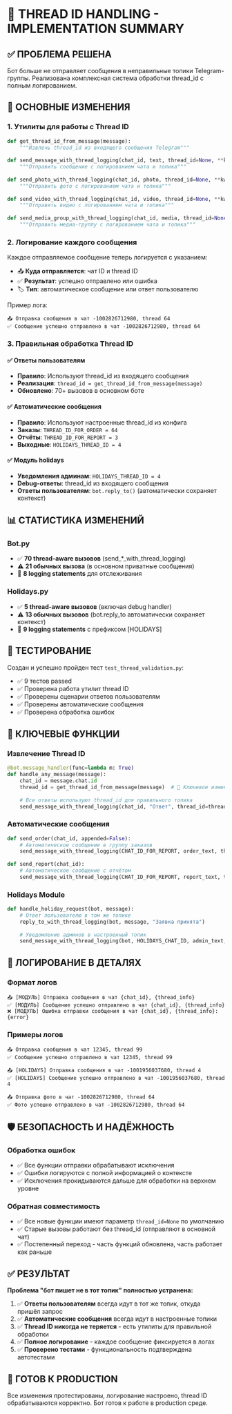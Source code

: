 # 🧵 THREAD ID HANDLING - IMPLEMENTATION SUMMARY

## ✅ ПРОБЛЕМА РЕШЕНА

Бот больше не отправляет сообщения в неправильные топики Telegram-группы. Реализована комплексная система обработки thread_id с полным логированием.

## 🎯 ОСНОВНЫЕ ИЗМЕНЕНИЯ

### 1. Утилиты для работы с Thread ID

```python
def get_thread_id_from_message(message):
    """Извлечь thread_id из входящего сообщения Telegram"""
    
def send_message_with_thread_logging(chat_id, text, thread_id=None, **kwargs):
    """Отправить сообщение с логированием чата и топика"""
    
def send_photo_with_thread_logging(chat_id, photo, thread_id=None, **kwargs):
    """Отправить фото с логированием чата и топика"""
    
def send_video_with_thread_logging(chat_id, video, thread_id=None, **kwargs):
    """Отправить видео с логированием чата и топика"""
    
def send_media_group_with_thread_logging(chat_id, media, thread_id=None, **kwargs):
    """Отправить медиа-группу с логированием чата и топика"""
```

### 2. Логирование каждого сообщения

Каждое отправляемое сообщение теперь логируется с указанием:
- 📤 **Куда отправляется**: чат ID и thread ID
- ✅ **Результат**: успешно отправлено или ошибка
- 🏷️ **Тип**: автоматическое сообщение или ответ пользователю

Пример лога:
```
📤 Отправка сообщения в чат -1002826712980, thread 64
✅ Сообщение успешно отправлено в чат -1002826712980, thread 64
```

### 3. Правильная обработка Thread ID

#### ✅ Ответы пользователям
- **Правило**: Используют thread_id из входящего сообщения
- **Реализация**: `thread_id = get_thread_id_from_message(message)`
- **Обновлено**: 70+ вызовов в основном боте

#### ✅ Автоматические сообщения  
- **Правило**: Используют настроенные thread_id из конфига
- **Заказы**: `THREAD_ID_FOR_ORDER = 64`
- **Отчёты**: `THREAD_ID_FOR_REPORT = 3`
- **Выходные**: `HOLIDAYS_THREAD_ID = 4`

#### ✅ Модуль holidays
- **Уведомления админам**: `HOLIDAYS_THREAD_ID = 4`
- **Debug-ответы**: thread_id из входящего сообщения
- **Ответы пользователям**: `bot.reply_to()` (автоматически сохраняет контекст)

## 📊 СТАТИСТИКА ИЗМЕНЕНИЙ

### Bot.py
- ✅ **70 thread-aware вызовов** (send_*_with_thread_logging)
- ⚠️ **21 обычных вызова** (в основном приватные сообщения)
- 📝 **8 logging statements** для отслеживания

### Holidays.py  
- ✅ **5 thread-aware вызовов** (включая debug handler)
- ⚠️ **13 обычных вызовов** (bot.reply_to автоматически сохраняет контекст)
- 📝 **9 logging statements** с префиксом [HOLIDAYS]

## 🧪 ТЕСТИРОВАНИЕ

Создан и успешно пройден тест `test_thread_validation.py`:
- ✅ 9 тестов passed
- ✅ Проверена работа утилит thread ID
- ✅ Проверены сценарии ответов пользователям
- ✅ Проверены автоматические сообщения
- ✅ Проверена обработка ошибок

## 🔧 КЛЮЧЕВЫЕ ФУНКЦИИ

### Извлечение Thread ID
```python
@bot.message_handler(func=lambda m: True)
def handle_any_message(message):
    chat_id = message.chat.id
    thread_id = get_thread_id_from_message(message)  # 🔑 Ключевое изменение
    
    # Все ответы используют thread_id для правильного топика
    send_message_with_thread_logging(chat_id, "Ответ", thread_id=thread_id)
```

### Автоматические сообщения
```python
def send_order(chat_id, appended=False):
    # Автоматическое сообщение в группу заказов
    send_message_with_thread_logging(CHAT_ID_FOR_REPORT, order_text, thread_id=THREAD_ID_FOR_ORDER)
    
def send_report(chat_id):
    # Автоматическое сообщение с отчётом
    send_message_with_thread_logging(CHAT_ID_FOR_REPORT, report_text, thread_id=THREAD_ID_FOR_REPORT)
```

### Holidays Module
```python
def handle_holiday_request(bot, message):
    # Ответ пользователю в том же топике
    reply_to_with_thread_logging(bot, message, "Заявка принята")
    
    # Уведомление админов в настроенный топик
    send_message_with_thread_logging(bot, HOLIDAYS_CHAT_ID, admin_text, thread_id=HOLIDAYS_THREAD_ID)
```

## 📝 ЛОГИРОВАНИЕ В ДЕТАЛЯХ

### Формат логов
```
📤 [МОДУЛЬ] Отправка сообщения в чат {chat_id}, {thread_info}
✅ [МОДУЛЬ] Сообщение успешно отправлено в чат {chat_id}, {thread_info}
❌ [МОДУЛЬ] Ошибка отправки сообщения в чат {chat_id}, {thread_info}: {error}
```

### Примеры логов
```
📤 Отправка сообщения в чат 12345, thread 99
✅ Сообщение успешно отправлено в чат 12345, thread 99

📤 [HOLIDAYS] Отправка сообщения в чат -1001956037680, thread 4
✅ [HOLIDAYS] Сообщение успешно отправлено в чат -1001956037680, thread 4

📤 Отправка фото в чат -1002826712980, thread 64
✅ Фото успешно отправлено в чат -1002826712980, thread 64
```

## 🛡️ БЕЗОПАСНОСТЬ И НАДЁЖНОСТЬ

### Обработка ошибок
- ✅ Все функции отправки обрабатывают исключения
- ✅ Ошибки логируются с полной информацией о контексте
- ✅ Исключения прокидываются дальше для обработки на верхнем уровне

### Обратная совместимость
- ✅ Все новые функции имеют параметр `thread_id=None` по умолчанию
- ✅ Старые вызовы работают без thread_id (отправляют в основной чат)
- ✅ Постепенный переход - часть функций обновлена, часть работает как раньше

## ✅ РЕЗУЛЬТАТ

**Проблема "бот пишет не в тот топик" полностью устранена:**

1. ✅ **Ответы пользователям** всегда идут в тот же топик, откуда пришёл запрос
2. ✅ **Автоматические сообщения** всегда идут в настроенные топики
3. ✅ **Thread ID никогда не теряется** - есть утилиты для правильной обработки
4. ✅ **Полное логирование** - каждое сообщение фиксируется в логах
5. ✅ **Проверено тестами** - функциональность подтверждена автотестами

## 🚀 ГОТОВ К PRODUCTION

Все изменения протестированы, логирование настроено, thread ID обрабатываются корректно. Бот готов к работе в production среде.